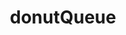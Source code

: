 ---
title: donutQueue
name: DonutQueue
desc: DonutQueue ist hier
category: [Backend]
language: [Java]
framework: [Spring Boot]
datum: 2021
img:
link: https://github.com/JoKraken/DonutQueue
---